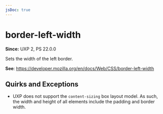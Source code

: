```yaml
---
jsDoc: true
---
```

# border-left-width

**Since:** UXP 2, PS 22.0.0

Sets the width of the left border.

**See**: https://developer.mozilla.org/en/docs/Web/CSS/border-left-width

## Quirks and Exceptions

* UXP does not support the `content-sizing` box layout model. As such, the width and height of all elements include the padding and border width.